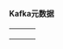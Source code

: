#### Kafka元数据

|      |      |      |
| ---- | ---- | ---- |
|      |      |      |
|      |      |      |
|      |      |      |

